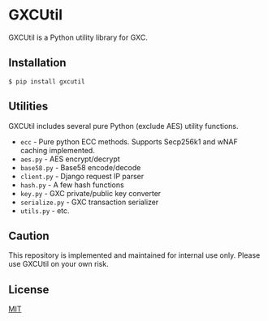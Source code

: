 # GXCUtil

GXCUtil is a Python utility library for GXC.

## Installation

```
$ pip install gxcutil
```

## Utilities

GXCUtil includes several pure Python (exclude AES) utility functions.

- `ecc` - Pure python ECC methods. Supports Secp256k1 and wNAF caching implemented.
- `aes.py` - AES encrypt/decrypt
- `base58.py` - Base58 encode/decode
- `client.py` - Django request IP parser
- `hash.py` - A few hash functions
- `key.py` - GXC private/public key converter
- `serialize.py` - GXC transaction serializer
- `utils.py` - etc.

## Caution

This repository is implemented and maintained for internal use only.
Please use GXCUtil on your own risk.

## License

[MIT](./LICENSE)
